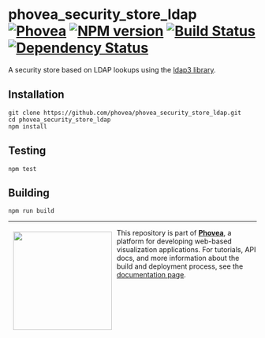 phovea_security_store_ldap [![Phovea][phovea-image]][phovea-url] [![NPM version][npm-image]][npm-url] [![Build Status][travis-image]][travis-url] [![Dependency Status][daviddm-image]][daviddm-url]
=====================

A security store based on LDAP lookups using the [ldap3 library](https://ldap3.readthedocs.io/).

Installation
------------

```
git clone https://github.com/phovea/phovea_security_store_ldap.git
cd phovea_security_store_ldap
npm install
```

Testing
-------

```
npm test
```

Building
--------

```
npm run build
```



***

<a href="https://caleydo.org"><img src="http://caleydo.org/assets/images/logos/caleydo.svg" align="left" width="200px" hspace="10" vspace="6"></a>
This repository is part of **[Phovea](http://phovea.caleydo.org/)**, a platform for developing web-based visualization applications. For tutorials, API docs, and more information about the build and deployment process, see the [documentation page](http://caleydo.org/documentation/).


[phovea-image]: https://img.shields.io/badge/Phovea-Server%20Plugin-10ACDF.svg
[phovea-url]: https://phovea.caleydo.org
[npm-image]: https://badge.fury.io/js/phovea_security_store_ldap.svg
[npm-url]: https://npmjs.org/package/phovea_security_store_ldap
[travis-image]: https://travis-ci.org/phovea/phovea_security_store_ldap.svg?branch=master
[travis-url]: https://travis-ci.org/phovea/phovea_security_store_ldap
[daviddm-image]: https://david-dm.org/phovea/phovea_security_store_ldap.svg?theme=shields.io
[daviddm-url]: https://david-dm.org/phovea/phovea_security_store_ldap
